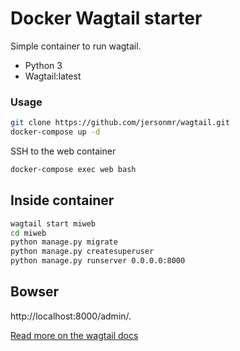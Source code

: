 # Docker Wagtail starter

Simple container to run wagtail.
- Python 3
- Wagtail:latest



### Usage

```bash
git clone https://github.com/jersonmr/wagtail.git
docker-compose up -d
```

SSH to the web container

```bash
docker-compose exec web bash  
```


## Inside container
```bash
wagtail start miweb
cd miweb
python manage.py migrate
python manage.py createsuperuser
python manage.py runserver 0.0.0.0:8000
```

## Bowser

http://localhost:8000/admin/.

[Read more on the wagtail docs](http://docs.wagtail.io/en/v1.13.1/)
